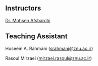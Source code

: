 

## Instructors
[Dr. Mohsen Afsharchi](http://cv.znu.ac.ir/afsharchim)

## Teaching Assistant
Hoseein A. Rahmani (srahmani@znu.ac.ir)

Rasoul Mirzaei (mirzaei.rasoul@znu.ac.ir)
